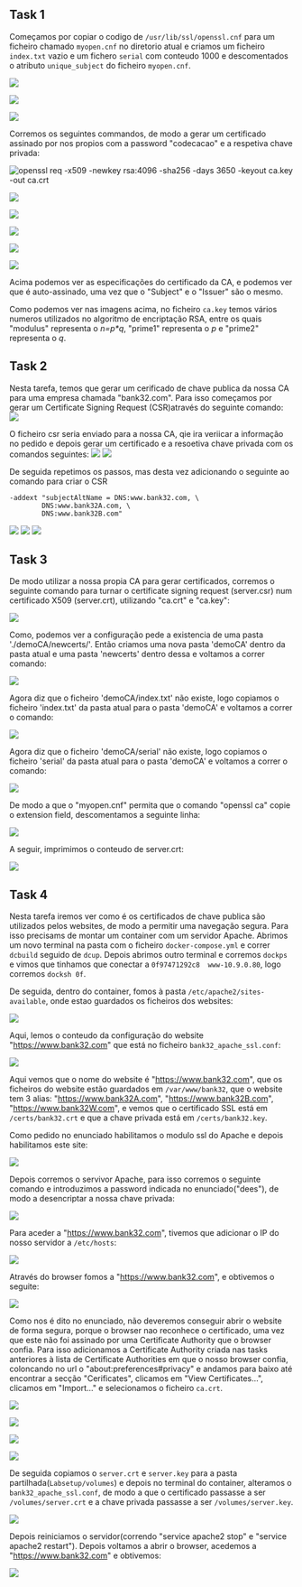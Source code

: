 ## Task 1

Começamos por copiar o codigo de `/usr/lib/ssl/openssl.cnf` para um ficheiro chamado `myopen.cnf` no diretorio atual e criamos um ficheiro `index.txt` vazio e um fichero `serial` com conteudo 1000 e descomentados o atributo `unique_subject` do ficheiro `myopen.cnf`.

![](https://git.fe.up.pt/fsi/fsi2324/logs/l06g07/-/raw/main/images/pki01.png)

![](https://git.fe.up.pt/fsi/fsi2324/logs/l06g07/-/raw/main/images/pki02.png)

![](https://git.fe.up.pt/fsi/fsi2324/logs/l06g07/-/raw/main/images/pki03.png)

Corremos os seguintes commandos, de modo a gerar um certificado assinado por nos propios com a password "codecacao" e a respetiva chave privada:

![openssl req -x509 -newkey rsa:4096 -sha256 -days 3650 -keyout ca.key -out ca.crt](https://git.fe.up.pt/fsi/fsi2324/logs/l06g07/-/raw/main/images/pki04.png)

![](https://git.fe.up.pt/fsi/fsi2324/logs/l06g07/-/raw/main/images/pki04_5.png)

![](https://git.fe.up.pt/fsi/fsi2324/logs/l06g07/-/raw/main/images/pki05.png)

![](https://git.fe.up.pt/fsi/fsi2324/logs/l06g07/-/raw/main/images/pki06.png)

![](https://git.fe.up.pt/fsi/fsi2324/logs/l06g07/-/raw/main/images/pki06_1.png)

![](https://git.fe.up.pt/fsi/fsi2324/logs/l06g07/-/raw/main/images/pki06_2.png)

Acima podemos ver as especificações do certificado da CA, e podemos ver que é auto-assinado, uma vez que o "Subject" e o "Issuer" são o mesmo.

Como podemos ver nas imagens acima, no ficheiro `ca.key` temos vários numeros utilizados no algoritmo de encriptação RSA, entre os quais "modulus" representa o _n=p*q_, "prime1" representa o _p_ e "prime2" representa o _q_.

## Task 2
Nesta tarefa, temos que gerar um cerificado de chave publica da nossa CA para uma empresa chamada "bank32.com".
Para isso começamos por gerar um Certificate Signing Request (CSR)através do seguinte comando:
![](https://git.fe.up.pt/fsi/fsi2324/logs/l06g07/-/raw/main/images/pki7.png)

O ficheiro csr seria enviado para a nossa CA, qie ira veriicar a informação no pedido e depois gerar um certificado e a resoetiva chave privada com os comandos seguintes:
![](https://git.fe.up.pt/fsi/fsi2324/logs/l06g07/-/raw/main/images/pki8.png)
![](https://git.fe.up.pt/fsi/fsi2324/logs/l06g07/-/raw/main/images/pki9.png)

De seguida repetimos os passos, mas desta vez adicionando o seguinte ao comando para criar o CSR
```
-addext "subjectAltName = DNS:www.bank32.com, \
        DNS:www.bank32A.com, \
        DNS:www.bank32B.com"

```
![](https://git.fe.up.pt/fsi/fsi2324/logs/l06g07/-/raw/main/images/pki10_1.png)
![](https://git.fe.up.pt/fsi/fsi2324/logs/l06g07/-/raw/main/images/pki10_2.png)
![](https://git.fe.up.pt/fsi/fsi2324/logs/l06g07/-/raw/main/images/pki10_3.png)


## Task 3 
De modo utilizar a nossa propia CA para gerar certificados, corremos o seguinte comando para turnar o certificate signing request (server.csr) num certificado X509 (server.crt), utilizando "ca.crt" e "ca.key":

![](https://git.fe.up.pt/fsi/fsi2324/logs/l06g07/-/raw/main/images/pki11.png)

Como, podemos ver a configuração pede a existencia de uma pasta './demoCA/newcerts/'. Então criamos uma nova pasta 'demoCA' dentro da pasta atual e uma pasta 'newcerts' dentro dessa e voltamos a correr  comando:

![](https://git.fe.up.pt/fsi/fsi2324/logs/l06g07/-/raw/main/images/pki12.png)

Agora diz que o ficheiro 'demoCA/index.txt' não existe, logo copiamos o ficheiro 'index.txt' da pasta atual para o pasta 'demoCA' e voltamos a correr o comando:

![](https://git.fe.up.pt/fsi/fsi2324/logs/l06g07/-/raw/main/images/pki13.png)

Agora diz que o ficheiro 'demoCA/serial' não existe, logo copiamos o ficheiro 'serial' da pasta atual para o pasta 'demoCA' e voltamos a correr o comando:

![](https://git.fe.up.pt/fsi/fsi2324/logs/l06g07/-/raw/main/images/pki14.png)

De modo a que o "myopen.cnf" permita que o comando "openssl ca" copie o extension field, descomentamos a seguinte linha:

![](https://git.fe.up.pt/fsi/fsi2324/logs/l06g07/-/raw/main/images/pki15.png)

A seguir, imprimimos o conteudo de  server.crt:

![](https://git.fe.up.pt/fsi/fsi2324/logs/l06g07/-/raw/main/images/pki16.png)


## Task 4
Nesta tarefa iremos ver como é os certificados de chave publica são utilizados pelos websites, de modo a permitir uma navegação segura. 
Para isso precisams de montar um container com um servidor Apache. Abrimos um novo terminal na pasta com o ficheiro `docker-compose.yml` e correr `dcbuild` seguido de `dcup`. Depois abrimos outro terminal e corremos `dockps` e vimos que tinhamos que conectar a `0f97471292c8  www-10.9.0.80`, logo corremos `docksh 0f`.

De seguida, dentro do container, fomos à pasta `/etc/apache2/sites-available`, onde estao guardados os ficheiros dos websites:

![](https://git.fe.up.pt/fsi/fsi2324/logs/l06g07/-/raw/main/images/pki17.png)

Aqui, lemos o conteudo da configuração do website "https://www.bank32.com" que está no ficheiro `bank32_apache_ssl.conf`:

![](https://git.fe.up.pt/fsi/fsi2324/logs/l06g07/-/raw/main/images/pki18.png)

Aqui vemos que o nome do website é "https://www.bank32.com", que os ficheiros do website estão guardados em `/var/www/bank32`, que o website tem 3 alias: "https://www.bank32A.com", "https://www.bank32B.com", "https://www.bank32W.com", e vemos que o certificado SSL está em `/certs/bank32.crt` e que a chave privada está em `/certs/bank32.key`.

Como pedido no enunciado habilitamos o modulo ssl do Apache e depois habilitamos este site:

![](https://git.fe.up.pt/fsi/fsi2324/logs/l06g07/-/raw/main/images/pki19.png)

Depois corremos o servivor Apache, para isso corremos o seguinte comando e introduzimos a password indicada no enunciado("dees"), de modo a desencriptar a nossa chave privada:

![](https://git.fe.up.pt/fsi/fsi2324/logs/l06g07/-/raw/main/images/pki20.png)

Para aceder a "https://www.bank32.com", tivemos que adicionar o IP do nosso servidor a `/etc/hosts`:

![](https://git.fe.up.pt/fsi/fsi2324/logs/l06g07/-/raw/main/images/pki27.png)

Através do browser fomos a "https://www.bank32.com", e obtivemos o seguite:

![](https://git.fe.up.pt/fsi/fsi2324/logs/l06g07/-/raw/main/images/pki21.png)

Como nos é dito no enunciado, não deveremos conseguir abrir o website de forma segura, porque o browser nao reconhece o certificado, uma vez que este não foi assinado por uma Certificate Authority que o browser confia. Para isso adicionamos a Certificate Authority criada nas tasks anteriores à lista de Certificate Authorities em que o nosso browser confia, coloncando no url o "about:preferences#privacy" e andamos para baixo até encontrar a secção "Cerificates", clicamos em "View Certificates...", clicamos em "Import..." e selecionamos o ficheiro `ca.crt`. 

![](https://git.fe.up.pt/fsi/fsi2324/logs/l06g07/-/raw/main/images/pki22.png)

![](https://git.fe.up.pt/fsi/fsi2324/logs/l06g07/-/raw/main/images/pki23.png)

![](https://git.fe.up.pt/fsi/fsi2324/logs/l06g07/-/raw/main/images/pki24.png)

![](https://git.fe.up.pt/fsi/fsi2324/logs/l06g07/-/raw/main/images/pki25.png)

De seguida copiamos o `server.crt` e `server.key` para a pasta partilhada(`Labsetup/volumes`) e depois no terminal do container, alteramos o `bank32_apache_ssl.conf`, de modo a que o certificado passasse a ser `/volumes/server.crt` e a chave privada passasse a ser `/volumes/server.key`.

![](https://git.fe.up.pt/fsi/fsi2324/logs/l06g07/-/raw/main/images/pki26.png)

Depois reiniciamos o servidor(correndo "service apache2 stop" e "service apache2 restart"). Depois voltamos a abrir o browser, acedemos a "https://www.bank32.com" e obtivemos:

![](https://git.fe.up.pt/fsi/fsi2324/logs/l06g07/-/raw/main/images/pki28.png)
